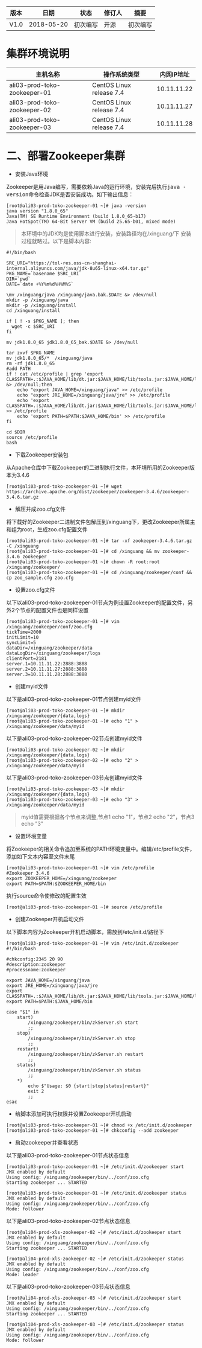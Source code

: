 | 版本 | 日期 | 状态 | 修订人 | 摘要 |
| - | - | - | - | - |
| V1.0 | 2018-05-20 | 初次编写 | 开源 | 初次编写 |

# 集群环境说明 

| 主机名称 | 操作系统类型 | 内网IP地址 |
| - | - | - |
| ali03-prod-toko-zookeeper-01 | CentOS Linux release 7.4 | 10.11.11.22 |
| ali03-prod-toko-zookeeper-02 | CentOS Linux release 7.4 | 10.11.11.27 |
| ali03-prod-toko-zookeeper-03 | CentOS Linux release 7.4 | 10.11.11.28 |


# 二、部署Zookeeper集群

- 安装Java环境

Zookeeper是用Java编写，需要依赖Java的运行环境，安装完后执行<kbd>java -version</kbd>命令检查JDK是否安装成功。如下输出信息：
```
[root@ali03-prod-toko-zookeeper-01 ~]# java -version
java version "1.8.0_65"
Java(TM) SE Runtime Environment (build 1.8.0_65-b17)
Java HotSpot(TM) 64-Bit Server VM (build 25.65-b01, mixed mode)
```
> 本环境中的JDK均是使用脚本进行安装，安装路径均在/xinguang/下 安装过程就略过。以下是脚本内容:

```
#!/bin/bash

SRC_URI="https://tol-res.oss-cn-shanghai-internal.aliyuncs.com/java/jdk-8u65-linux-x64.tar.gz"
PKG_NAME=`basename $SRC_URI`
DIR=`pwd`
DATE=`date +%Y%m%d%H%M%S`

\mv /xinguang/java /xinguang/java.bak.$DATE &> /dev/null
mkdir -p /xinguang/java
mkdir -p /xinguang/install
cd /xinguang/install

if [ ! -s $PKG_NAME ]; then
  wget -c $SRC_URI
fi

mv jdk1.8.0_65 jdk1.8.0_65_bak.$DATE &> /dev/null

tar zxvf $PKG_NAME
mv jdk1.8.0_65/*  /xinguang/java
rm -rf jdk1.8.0_65
#add PATH
if ! cat /etc/profile | grep 'export CLASSPATH=.:$JAVA_HOME/lib/dt.jar:$JAVA_HOME/lib/tools.jar:$JAVA_HOME/lib:$JRE_HOME/lib:$CLASSPATH' &> /dev/null;then
	echo "export JAVA_HOME=/xinguang/java" >> /etc/profile
	echo "export JRE_HOME=/xinguang/java/jre" >> /etc/profile
	echo 'export CLASSPATH=.:$JAVA_HOME/lib/dt.jar:$JAVA_HOME/lib/tools.jar:$JAVA_HOME/lib:$JRE_HOME/lib:$CLASSPATH' >> /etc/profile
	echo 'export PATH=$PATH:$JAVA_HOME/bin' >> /etc/profile
fi

cd $DIR
source /etc/profile
bash
```

- 下载Zookeeper安装包

从Apache仓库中下载Zookeeper的二进制执行文件，本环境所用的Zookeeper版本为3.4.6

```
[root@ali03-prod-toko-zookeeper-01 ~]# wget https://archive.apache.org/dist/zookeeper/zookeeper-3.4.6/zookeeper-3.4.6.tar.gz
```

- 解压并成zoo.cfg文件

将下载好的Zookeeper二进制文件包解压到/xinguang下，更改Zookeeper所属主和组为root，生成zoo.cfg配置文件

```
[root@ali03-prod-toko-zookeeper-01 ~]# tar -xf zookeeper-3.4.6.tar.gz -C /xinguang
[root@ali03-prod-toko-zookeeper-01 ~]# cd /xinguang && mv zookeeper-3.4.6 zookeeper
[root@ali03-prod-toko-zookeeper-01 ~]# chown -R root:root /xinguang/zookeeper/
[root@ali03-prod-toko-zookeeper-01 ~]# cd /xinguang/zookeeper/conf && cp zoo_sample.cfg zoo.cfg
```

- 设置zoo.cfg文件

以下以ali03-prod-toko-zookeeper-01节点为例设置Zookeeper的配置文件，另外2个节点的配置文件也是同样设置

```
[root@ali03-prod-toko-zookeeper-01 ~]# vim /xinguang/zookeeper/conf/zoo.cfg 
tickTime=2000
initLimit=10
syncLimit=5
dataDir=/xinguang/zookeeper/data
dataLogDir=/xinguang/zookeeper/logs
clientPort=2181
server.1=10.11.11.22:2888:3888
server.2=10.11.11.27:2888:3888
server.3=10.11.11.28:2888:3888
```

- 创建myid文件

以下是ali03-prod-toko-zookeeper-01节点创建myid文件

```
[root@ali03-prod-toko-zookeeper-01 ~]# mkdir /xinguang/zookeeper/{data,logs}
[root@ali03-prod-toko-zookeeper-01 ~]# echo "1" > /xinguang/zookeeper/data/myid 
```

以下是ali03-prod-toko-zookeeper-02节点创建myid文件

```
[root@ali03-prod-toko-zookeeper-02 ~]# mkdir /xinguang/zookeeper/{data,logs}
[root@ali03-prod-toko-zookeeper-02 ~]# echo "2" > /xinguang/zookeeper/data/myid 
```

以下是ali03-prod-toko-zookeeper-03节点创建myid文件

```
[root@ali03-prod-toko-zookeeper-03 ~]# mkdir /xinguang/zookeeper/{data,logs}
[root@ali03-prod-toko-zookeeper-03 ~]# echo "3" > /xinguang/zookeeper/data/myid 
```

> myid值需要根据各个节点来调整,节点1 echo "1"，节点2 echo "2"，节点3 echo "3"

- 设置环境变量

将Zookeeper的相关命令追加至系统的PATH环境变量中。编辑/etc/profile文件，添加如下文本内容至文件末尾

```
[root@ali03-prod-toko-zookeeper-01 ~]# vim /etc/profile 
#Zookeeper 3.4.6
export ZOOKEEPER_HOME=/xinguang/zookeeper
export PATH=$PATH:$ZOOKEEPER_HOME/bin
```

执行source命令使修改的配置生效

```
[root@ali03-prod-toko-zookeeper-01 ~]# source /etc/profile
```

- 创建Zookeeper开机启动文件

以下脚本内容为Zookeeper开机启动脚本，需放到/etc/init.d/路径下

```
[root@ali03-prod-toko-zookeeper-01 ~]# vim /etc/init.d/zookeeper 
#!/bin/bash

#chkconfig:2345 20 90
#description:zookeeper
#processname:zookeeper

export JAVA_HOME=/xinguang/java
export JRE_HOME=/xinguang/java/jre
export CLASSPATH=.:$JAVA_HOME/lib/dt.jar:$JAVA_HOME/lib/tools.jar:$JAVA_HOME/lib:$JRE_HOME/lib:$CLASSPATH
export PATH=$PATH:$JAVA_HOME/bin

case "$1" in
    start)
        /xinguang/zookeeper/bin/zkServer.sh start
        ;;
    stop)
        /xinguang/zookeeper/bin/zkServer.sh stop
        ;;
    restart)
        /xinguang/zookeeper/bin/zkServer.sh restart
        ;;
    status)
        /xinguang/zookeeper/bin/zkServer.sh status
        ;;
    *)
        echo $"Usage: $0 {start|stop|status|restart}"
        exit 2
        ;;
esac
```

- 给脚本添加可执行权限并设置Zookeeper开机启动

```
[root@ali03-prod-toko-zookeeper-01 ~]# chmod +x /etc/init.d/zookeeper
[root@ali03-prod-toko-zookeeper-01 ~]# chkconfig --add zookeeper
```

- 启动zookeeper并查看状态

以下是ali03-prod-toko-zookeeper-01节点状态信息

```
[root@ali03-prod-toko-zookeeper-01 ~]# /etc/init.d/zookeeper start
JMX enabled by default
Using config: /xinguang/zookeeper/bin/../conf/zoo.cfg
Starting zookeeper ... STARTED

[root@ali03-prod-toko-zookeeper-01 ~]# /etc/init.d/zookeeper status
JMX enabled by default
Using config: /xinguang/zookeeper/bin/../conf/zoo.cfg
Mode: follower
```

以下是ali03-prod-toko-zookeeper-02节点状态信息

```
[root@ali04-prod-xls-zookeeper-02 ~]# /etc/init.d/zookeeper start
JMX enabled by default
Using config: /xinguang/zookeeper/bin/../conf/zoo.cfg
Starting zookeeper ... STARTED

[root@ali04-prod-xls-zookeeper-02 ~]# /etc/init.d/zookeeper status
JMX enabled by default
Using config: /xinguang/zookeeper/bin/../conf/zoo.cfg
Mode: leader
```

以下是ali03-prod-toko-zookeeper-03节点状态信息

```
[root@ali04-prod-xls-zookeeper-03 ~]# /etc/init.d/zookeeper start
JMX enabled by default
Using config: /xinguang/zookeeper/bin/../conf/zoo.cfg
Starting zookeeper ... STARTED

[root@ali04-prod-xls-zookeeper-03 ~]# /etc/init.d/zookeeper status
JMX enabled by default
Using config: /xinguang/zookeeper/bin/../conf/zoo.cfg
Mode: follower
```
